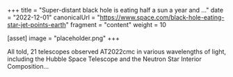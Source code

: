 +++
title = "Super-distant black hole is eating half a sun a year and ..."
date = "2022-12-01"
canonicalUrl = "https://www.space.com/black-hole-eating-star-jet-points-earth"
fragment = "content"
weight = 10

[asset]
    image = "placeholder.png"
+++

All told, 21 telescopes observed AT2022cmc in various wavelengths of light, 
including the Hubble Space Telescope and the Neutron Star Interior 
Composition...
